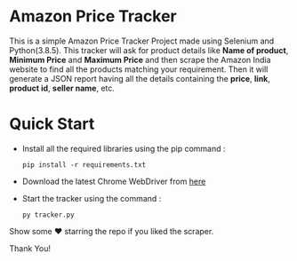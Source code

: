# Amazon Price Tracker

This is a simple Amazon Price Tracker Project made using Selenium and Python(3.8.5). This tracker will ask for product details like **Name of product**, **Minimum Price** and **Maximum Price** and then scrape the Amazon India website to find all the products matching your requirement.
Then it will generate a JSON report having all the details containing the **price**, **link**, **product id**, **seller name**, etc.

# Quick Start

* Install all the required libraries using the pip command : 

    `pip install -r requirements.txt`

* Download the latest Chrome WebDriver from [here](https://chromedriver.chromium.org/downloads)

* Start the tracker using the command : 

    `py tracker.py`

Show some ♥ starring the repo if you liked the scraper.


Thank You!
